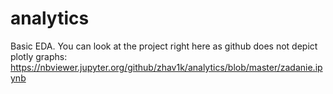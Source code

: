 # analytics
Basic EDA.
You can look at the project right here as github does not depict plotly graphs: https://nbviewer.jupyter.org/github/zhav1k/analytics/blob/master/zadanie.ipynb

